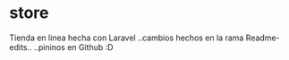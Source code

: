 # store
Tienda en linea hecha con Laravel
..cambios hechos en la rama Readme-edits..
..pininos en Github :D

